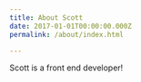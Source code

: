 ```yaml
---
title: About Scott
date: 2017-01-01T00:00:00.000Z
permalink: /about/index.html

---
```

Scott is a front end developer!
